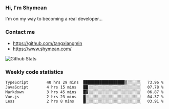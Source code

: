 ### Hi, I'm Shymean

I'm on my way to becoming a real developer...

### Contact me

- <https://github.com/tangxiangmin>
- <https://www.shymean.com/>

![Github Stats](https://github-readme-stats.vercel.app/api?username=tangxiangmin&show_icons=true&theme=dark)


###  Weekly code statistics

<!--START_SECTION:waka-->

```txt
TypeScript        40 hrs 29 mins  ██████████████████▒░░░░░░   73.96 %
JavaScript        4 hrs 15 mins   ██░░░░░░░░░░░░░░░░░░░░░░░   07.78 %
Markdown          3 hrs 45 mins   █▓░░░░░░░░░░░░░░░░░░░░░░░   06.87 %
Vue.js            2 hrs 23 mins   █░░░░░░░░░░░░░░░░░░░░░░░░   04.37 %
Less              2 hrs 8 mins    █░░░░░░░░░░░░░░░░░░░░░░░░   03.91 %
```

<!--END_SECTION:waka-->
